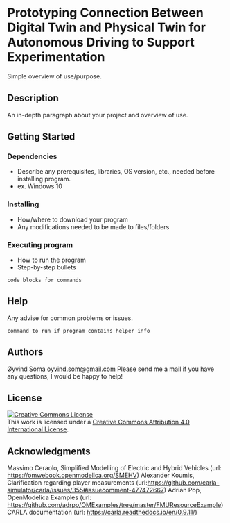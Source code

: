# Prototyping Connection Between Digital Twin and Physical Twin for Autonomous Driving to Support Experimentation

Simple overview of use/purpose.

## Description

An in-depth paragraph about your project and overview of use.

## Getting Started

### Dependencies

* Describe any prerequisites, libraries, OS version, etc., needed before installing program.
* ex. Windows 10

### Installing

* How/where to download your program
* Any modifications needed to be made to files/folders

### Executing program

* How to run the program
* Step-by-step bullets
```
code blocks for commands
```

## Help

Any advise for common problems or issues.
```
command to run if program contains helper info
```

## Authors
Øyvind Soma 
oyvind.som@gmail.com
Please send me a mail if you have any questions, I would be happy to help! 

## License

<a rel="license" href="http://creativecommons.org/licenses/by/4.0/"><img alt="Creative Commons License" style="border-width:0" src="https://i.creativecommons.org/l/by/4.0/88x31.png" /></a><br />This work is licensed under a <a rel="license" href="http://creativecommons.org/licenses/by/4.0/">Creative Commons Attribution 4.0 International License</a>.

## Acknowledgments

Massimo Ceraolo, Simplified Modelling of Electric and Hybrid Vehicles (url: https://omwebook.openmodelica.org/SMEHV)
Alexander Koumis, Clarification regarding player measurements (url:https://github.com/carla-simulator/carla/issues/355#issuecomment-477472667)
Adrian Pop, OpenModelica Examples (url: https://github.com/adrpo/OMExamples/tree/master/FMUResourceExample)
CARLA documentation (url: https://carla.readthedocs.io/en/0.9.11/)
